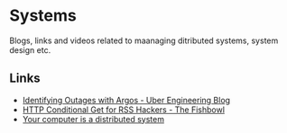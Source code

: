 # Systems
Blogs, links and videos related to maanaging ditributed systems, system design etc.

## Links

* [Identifying Outages with Argos - Uber Engineering Blog](https://eng.uber.com/argos-real-time-alerts/)
* [HTTP Conditional Get for RSS Hackers - The Fishbowl](https://fishbowl.pastiche.org/2002/10/21/http_conditional_get_for_rss_hackers)
* [Your computer is a distributed system](https://catern.com/compdist.html)